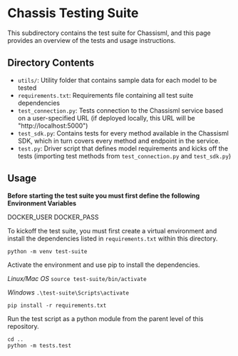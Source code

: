 # Chassis Testing Suite

This subdirectory contains the test suite for Chassisml, and this page provides an overview of the tests and usage instructions.

## Directory Contents

* `utils/`: Utility folder that contains sample data for each model to be tested
* `requirements.txt`: Requirements file containing all test suite dependencies
* `test_connection.py`: Tests connection to the Chassisml service based on a user-specified URL (if deployed locally, this URL will be "http://localhost:5000")
* `test_sdk.py`: Contains tests for every method available in the Chassisml SDK, which in turn covers every method and endpoint in the service.
* `test.py`: Driver script that defines model requirements and kicks off the tests (importing test methods from `test_connection.py` and `test_sdk.py`)

## Usage

**Before starting the test suite you must first define the following Environment Variables**

DOCKER_USER
DOCKER_PASS


To kickoff the test suite, you must first create a virtual environment and install the dependencies listed in `requirements.txt` within this directory.

`python -m venv test-suite`

Activate the environment and use pip to install the dependencies.

_Linux/Mac OS_
`source test-suite/bin/activate`

_Windows_
`.\test-suite\Scripts\activate`

`pip install -r requirements.txt`

Run the test script as a python module from the parent level of this repository.

```
cd ..
python -m tests.test
```
